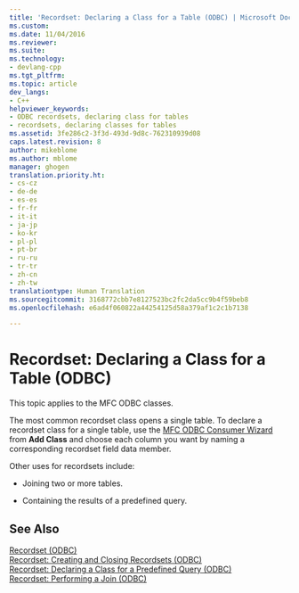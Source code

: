 ```yaml
---
title: 'Recordset: Declaring a Class for a Table (ODBC) | Microsoft Docs'
ms.custom: 
ms.date: 11/04/2016
ms.reviewer: 
ms.suite: 
ms.technology:
- devlang-cpp
ms.tgt_pltfrm: 
ms.topic: article
dev_langs:
- C++
helpviewer_keywords:
- ODBC recordsets, declaring class for tables
- recordsets, declaring classes for tables
ms.assetid: 3fe286c2-3f3d-493d-9d8c-762310939d08
caps.latest.revision: 8
author: mikeblome
ms.author: mblome
manager: ghogen
translation.priority.ht:
- cs-cz
- de-de
- es-es
- fr-fr
- it-it
- ja-jp
- ko-kr
- pl-pl
- pt-br
- ru-ru
- tr-tr
- zh-cn
- zh-tw
translationtype: Human Translation
ms.sourcegitcommit: 3168772cbb7e8127523bc2fc2da5cc9b4f59beb8
ms.openlocfilehash: e6ad4f060822a44254125d58a379af1c2c1b7138

---
```

# Recordset: Declaring a Class for a Table (ODBC)
This topic applies to the MFC ODBC classes.  
  
 The most common recordset class opens a single table. To declare a recordset class for a single table, use the [MFC ODBC Consumer Wizard](../../mfc/reference/adding-an-mfc-odbc-consumer.md) from **Add Class** and choose each column you want by naming a corresponding recordset field data member.  
  
 Other uses for recordsets include:  
  
-   Joining two or more tables.  
  
-   Containing the results of a predefined query.  
  
## See Also  
 [Recordset (ODBC)](../../data/odbc/recordset-odbc.md)   
 [Recordset: Creating and Closing Recordsets (ODBC)](../../data/odbc/recordset-creating-and-closing-recordsets-odbc.md)   
 [Recordset: Declaring a Class for a Predefined Query (ODBC)](../../data/odbc/recordset-declaring-a-class-for-a-predefined-query-odbc.md)   
 [Recordset: Performing a Join (ODBC)](../../data/odbc/recordset-performing-a-join-odbc.md)


<!--HONumber=Jan17_HO1-->


